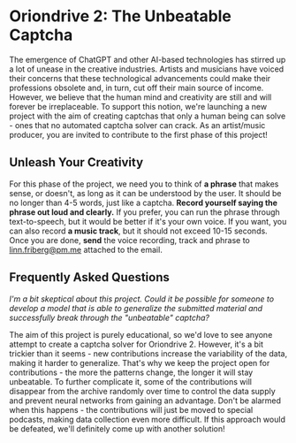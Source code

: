 # Oriondrive 2: The Unbeatable Captcha

The emergence of ChatGPT and other AI-based technologies has stirred up a lot of unease in the creative industries. Artists and musicians have voiced their concerns that these technological advancements could make their professions obsolete and, in turn, cut off their main source of income. However, we believe that the human mind and creativity are still and will forever be irreplaceable. To support this notion, we're launching a new project with the aim of creating captchas that only a human being can solve - ones that no automated captcha solver can crack. As an artist/music producer, you are invited to contribute to the first phase of this project!

## Unleash Your Creativity

For this phase of the project, we need you to think of **a phrase** that makes sense, or doesn't, as long as it can be understood by the user. It should be no longer than 4-5 words, just like a captcha. **Record yourself saying the phrase out loud and clearly.** If you prefer, you can run the phrase through text-to-speech, but it would be better if it's your own voice. If you want, you can also record **a music track**, but it should not exceed 10-15 seconds. Once you are done, **send** the voice recording, track and phrase to linn.friberg@pm.me attached to the email.

## Frequently Asked Questions

*I'm a bit skeptical about this project. Could it be possible for someone to develop a model that is able to generalize the submitted material and successfully break through the "unbeatable" captcha?*

The aim of this project is purely educational, so we'd love to see anyone attempt to create a captcha solver for Oriondrive 2. However, it's a bit trickier than it seems - new contributions increase the variability of the data, making it harder to generalize. That's why we keep the project open for contributions - the more the patterns change, the longer it will stay unbeatable. To further complicate it, some of the contributions will disappear from the archive randomly over time to control the data supply and prevent neural networks from gaining an advantage. Don't be alarmed when this happens - the contributions will just be moved to special podcasts, making data collection even more difficult. If this approach would be defeated, we'll definitely come up with another solution!
